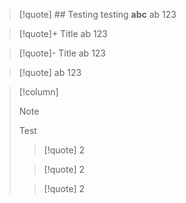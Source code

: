 
> [!quote]  ## Testing testing **abc**
> ab
> 123


> [!quote]+ Title
> ab
> 123


> [!quote]- Title
> ab
> 123


> [!quote] 
> ab
> 123


> [!column]
> > [!note]
> > Test
> 
> > [!quote]
> > 2
> 
> > [!quote]
> > 2
> 
> > [!quote]
> > 2